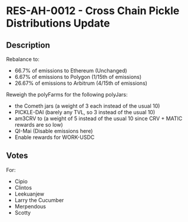 # RES-AH-0012 - Cross Chain Pickle Distributions Update
## Description
Rebalance to:
- 66.7% of emissions to Ethereum (Unchanged)
- 6.67% of emissions to Polygon (1/15th of emissions)
- 26.67% of emissions to Arbitrum (4/15th of emissions)

Reweigh the polyFarms for the following polyJars:
- the Cometh jars (a weight of 3 each instead of the usual 10)
- PICKLE-DAI (barely any TVL, so 3 instead of the usual 10)
- am3CRV to (a weight of 5 instead of the usual 10 since CRV + MATIC rewards are so low)
- QI-Mai (Disable emissions here)
- Enable rewards for WORK-USDC

## Votes
For:
- Cipio
- Clintos
- Leekuanjew
- Larry the Cucumber
- Merpendous
- Scotty
